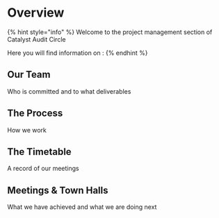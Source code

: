 # Overview

{% hint style="info" %}
Welcome to the project management section of Catalyst Audit Circle

Here you will find information on :&#x20;
{% endhint %}

## Our Team

Who is committed and to what deliverables

## The Process

How we work

## The Timetable

A record of our meetings

## Meetings & Town Halls

What we have achieved and what we are doing next

##

